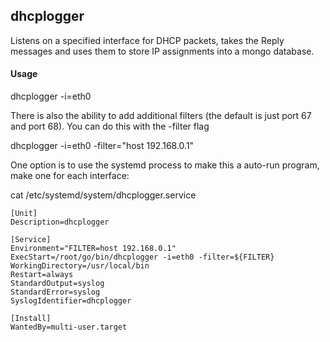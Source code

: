 ## dhcplogger

Listens on a specified interface for DHCP packets, takes the Reply messages and uses them to store IP assignments into a mongo database.

#### Usage
dhcplogger -i=eth0

There is also the ability to add additional filters (the default is just port 67 and port 68). You can do this with the -filter flag

dhcplogger -i=eth0 -filter="host 192.168.0.1"



One option is to use the systemd process to make this a auto-run program, make one for each interface:

cat /etc/systemd/system/dhcplogger.service

    [Unit]
    Description=dhcplogger
    
    [Service]
    Environment="FILTER=host 192.168.0.1"
    ExecStart=/root/go/bin/dhcplogger -i=eth0 -filter=${FILTER}
    WorkingDirectory=/usr/local/bin
    Restart=always
    StandardOutput=syslog
    StandardError=syslog
    SyslogIdentifier=dhcplogger

    [Install]
    WantedBy=multi-user.target